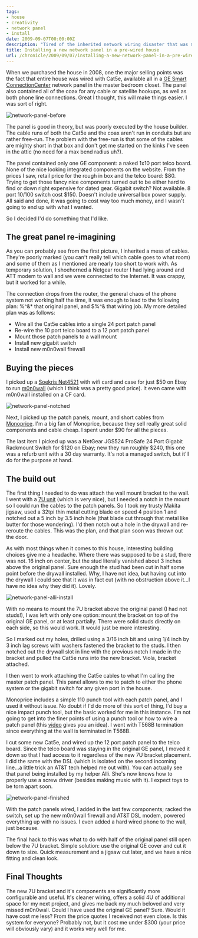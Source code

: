 ```yaml
---
tags:
- house
- creativity
- network panel
- install
date: 2009-09-07T00:00:00Z
description: "Tired of the inherited network wiring disaster that was my house panel, I decided it was a time for a change."
title: Installing a new network panel in a pre-wired house
url: /chronicle/2009/09/07/installing-a-new-network-panel-in-a-pre-wired-house/
---
```


When we purchased the house in 2008, one the major selling points was the fact that entire house was wired with Cat5e, available all in a <a href="http://www.gesecuritypro.com/NorthAmerica/GESmart/gesmart.cfm?PageID=10000">GE Smart ConnectionCenter</a> network panel in the master bedroom closet.  The panel also contained all of the coax for any cable or satellite hookups, as well as both phone line connections.  Great I thought, this will make things easier.  I was sort of right.

<img src="https://storage.googleapis.com/jdr-public-imgs/blog-archive/2009/09/network-panel-before.jpg" alt="network-panel-before">

The panel is good in theory, but was poorly executed by the house builder. The cable runs of both the Cat5e and the coax aren't run in conduits but are rather free-run.  The problem with the free-run is that some of the cables are mighty short in that box and don't get me started on the kinks I've seen in the attic (no need for a max bend radius uh?).

The panel contained only one GE component: a naked 1x10 port telco board.  None of the nice looking integrated components on the website. From the prices I saw, retail price for the rough in box and the telco board: $80.  Trying to get those fancy nice components turned out to be either hard to find or down right expensive for dated gear.  Gigabit switch? Not available. 8 port 10/100 switch cost $150. Doesn't include universal box power supply.  All said and done, it was going to cost way too much money, and I wasn't going to end up with what I wanted.

So I decided I'd do something that I'd like.

## The great panel re-imagining
As you can probably see from the first picture, I inherited a mess of cables.  They're poorly marked (you can't really tell which cable goes to what room) and some of them as I mentioned are nearly too short to work with. As temporary solution, I shoehorned a Netgear router I had lying around and ATT modem to wall and we were connected to the Internet.  It was crappy, but it worked for a while.

The connection drops from the router, the general chaos of the phone system not working half the time, it was enough to lead to the following plan: %^&* that original panel, and $%^& that wiring job. My more detailed plan was as follows:

* Wire all the Cat5e cables into a single 24 port patch panel
* Re-wire the 10 port telco board to a 12 port patch panel
* Mount those patch panels to a wall mount
* Install new gigabit switch
* Install new m0n0wall firewall

## Buying the pieces
I picked up a <a href="http://bit.ly/SFAZ0">Soekris Net4521</a> with wifi card and case for just $50 on Ebay to run <a href="http://bit.ly/lzYhT">m0n0wall</a> (which I think was a pretty good price). It even came with m0n0wall installed on a CF card.

<img src="https://storage.googleapis.com/jdr-public-imgs/blog-archive/2009/09/network-panel-notched.jpg" alt="network-panel-notched">

Next, I picked up the patch panels, mount, and short cables from <a href="https://www.monoprice.com">Monoprice</a>.  I'm a big fan of Monoprice, because they sell really great solid components and cable cheap.  I spent under $90 for all the pieces.

The last item I picked up was a NetGear JGS524 ProSafe 24 Port Gigabit Rackmount Switch for $120 on Ebay; new they run roughly $240, this one was a refurb unit with a 30 day warranty.  It's not a managed switch, but it'll do for the purpose at hand.

## The build out
The first thing I needed to do was attach the wall mount bracket to the wall.  I went with a <a href="http://www.monoprice.com/products/product.asp?c_id=105&cp_id=10516&cs_id=1051602&p_id=1003&seq=1&format=2">7U unit</a> (which is very nice), but I needed a notch in the mount so I could run the cables to the patch panels.  So I took my trusty Makita jigsaw, used a 32tpi thin metal cutting blade on speed 4 position 1 and notched out a 5 inch by 3.5 inch hole (that blade cut through that metal like butter for those wondering). I'd then notch out a hole in the drywall and re-reroute the cables.  This was the plan, and that plan soon was thrown out the door.

As with most things when it comes to this house, interesting building choices give me a headache. Where there was supposed to be a stud, there was not. 16 inch on center, but the stud literally vanished about 3 inches above the original panel. Sure enough the stud had been cut in half some point before the drywall installed.  Why, I have not idea, but having cut into the drywall I could see that it was in fact cut (with no obstruction above it...I have no idea why they did it).  Lovely.

<img src="https://storage.googleapis.com/jdr-public-imgs/blog-archive/2009/09/network-panel-alli-install.jpg" alt="network-panel-alli-install">

With no means to mount the 7U bracket above the original panel (I had not studs!), I was left with only one option: mount the bracket on top of the original GE panel, or at least partially.  There were solid studs directly on each side, so this would work.  It would just be more interesting.

So I marked out my holes, drilled using a 3/16 inch bit and using 1/4 inch by 3 inch lag screws with washers fastened the bracket to the studs. I then notched out the drywall slot in line with the previous notch I made in the bracket and pulled the Cat5e runs into the new bracket. Viola, bracket attached.

I then went to work attaching the Cat5e cables to what I'm calling the master patch panel.  This panel allows to me to patch to either the phone system or the gigabit switch for any given port in the house.

Monoprice includes a simple 110 punch tool with each patch panel, and I used it without issue.  No doubt if I'd do more of this sort of thing, I'd buy a nice impact punch tool, but the basic worked for me in this instance. I'm not going to get into the finer points of using a punch tool or how to wire a patch panel (this <a href="http://www.youtube.com/watch?v=3wdDRtGLiow">video</a> gives you an idea). I went with T568B termination since everything at the wall is terminated in T568B.

I cut some new Cat5e, and wired up the 12 port patch panel to the telco board. Since the telco board was staying in the original GE panel, I moved it down so that I had access to it regardless of the new 7U bracket placement. I did the same with the DSL (which is isolated on the second incoming line...a little trick an AT&T tech helped me out with). You can actually see that panel being installed by my helper Alli.  She's now knows how to properly use a screw driver (besides making music with it). I expect toys to be torn apart soon.

<img src="https://storage.googleapis.com/jdr-public-imgs/blog-archive/2009/09/network-panel-finished.jpg" alt="network-panel-finished">

With the patch panels wired, I added in the last few components; racked the switch, set up the new m0n0wall firewall and AT&T DSL modem, powered everything up with no issues.  I even added a hard wired phone to the wall, just because.

The final hack to this was what to do with half of the original panel still open below the 7U bracket. Simple solution: use the original GE cover and cut it down to size. Quick measurement and a jigsaw cut later, and we have a nice fitting and clean look.

## Final Thoughts
The new 7U bracket and it's components are significantly more configurable and useful.  It's cleaner wiring, offers a solid 4U of additional space for my next project, and gives me back my much beloved and very missed m0n0wall.  Could I have used the original GE panel?  Sure.  Would it have cost me less?  From the price quotes I received not even close.  Is this system for everyone?  Probably not, but it cost me under $300 (your price will obviously vary) and it works very well for me.








